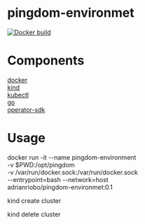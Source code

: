 # pingdom-environmet

[![Docker build](https://img.shields.io/docker/cloud/build/adrianriobo/pingdom-environment?label=build&logo=docker)](https://hub.docker.com/r/adrianriobo/pingdom-environment/builds)

# Components

[docker](https://www.docker.com/)    
[kind](https://github.com/kubernetes-sigs/kind)   
[kubectl](https://kubernetes.io/docs/reference/kubectl/kubectl/)   
[go](https://golang.org/)   
[operator-sdk](https://github.com/operator-framework/operator-sdk)   

# Usage

docker run -it --name pingdom-environment \
           -v $PWD:/opt/pingdom \
           -v /var/run/docker.sock:/var/run/docker.sock \
           --entrypoint=bash --network=host \
           adrianriobo/pingdom-environmet:0.1

kind create cluster

kind delete cluster
